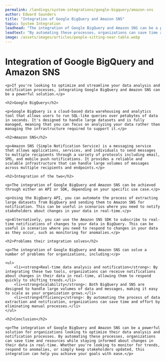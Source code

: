 ```yaml
---
permalink: /landings/system-integrations/google-bigquery/amazon-sns
author: Edward Saunders
title: "Integration of Google BigQuery and Amazon SNS"
topic: System Integration
leadhead: "The integration of Google BigQuery and Amazon SNS can be a powerful solution for organizations looking to optimize their data analysis and notification processes"
leadtext: "By automating these processes, organizations can save time and resources while staying informed about changes in their data in real-time. Whether you're looking to monitor for trends, respond to anomalies, or simply keep stakeholders updated, this integration can help you achieve your goals with ease."
image: /assets/images/articles/people-sitting-near-table.webp
---
```

<div class="arttext">
	<h1>Integration of Google BigQuery and Amazon SNS</h1>
	
	<p>If you're looking to optimize and streamline your data analysis and notification processes, integrating Google BigQuery and Amazon SNS can be a powerful solution.</p>
	
	<h2>Google BigQuery</h2>
	
	<p>Google BigQuery is a cloud-based data warehousing and analytics tool that allows users to run SQL-like queries over petabytes of data in seconds. It's designed to handle large datasets and is fully managed, meaning that you can focus on analyzing your data rather than managing the infrastructure required to support it.</p>
	
	<h2>Amazon SNS</h2>
	
	<p>Amazon SNS (Simple Notification Service) is a messaging service that allows applications, services, and individuals to send messages to multiple recipients through a variety of protocols including email, SMS, and mobile push notifications. It provides a reliable and scalable infrastructure that can handle large volumes of messages across multiple recipients and endpoints.</p>
	
	<h2>Integration of the two</h2>
	
	<p>The integration of Google BigQuery and Amazon SNS can be achieved through either an API or SDK, depending on your specific use case.</p>
	
	<p>Using the BigQuery API, you can automate the process of extracting large datasets from BigQuery and sending them to Amazon SNS for notification. This can be useful in scenarios where you need to notify stakeholders about changes in your data in real-time.</p>
	
	<p>Alternatively, you can use the Amazon SNS SDK to subscribe to real-time notifications of changes to your data in BigQuery. This can be useful in scenarios where you need to respond to changes in your data as they occur, such as monitoring for anomalies.</p>
	
	<h2>Problems their integration solves</h2>
	
	<p>The integration of Google BigQuery and Amazon SNS can solve a number of problems for organizations, including:</p>
	
	<ul>
		<li><strong>Real-time data analysis and notification</strong>: By integrating these two tools, organizations can receive notifications about changes in their data in real-time, allowing them to respond quickly to shifting trends.</li>
		<li><strong>Scalability</strong>: Both BigQuery and SNS are designed to handle large volumes of data and messages, making it easy to scale as your organization grows.</li>
		<li><strong>Efficiency</strong>: By automating the process of data extraction and notification, organizations can save time and effort by eliminating manual processes.</li>
	</ul>
	
	<h2>Conclusion</h2>
	
	<p>The integration of Google BigQuery and Amazon SNS can be a powerful solution for organizations looking to optimize their data analysis and notification processes. By automating these processes, organizations can save time and resources while staying informed about changes in their data in real-time. Whether you're looking to monitor for trends, respond to anomalies, or simply keep stakeholders updated, this integration can help you achieve your goals with ease.</p>

</div>